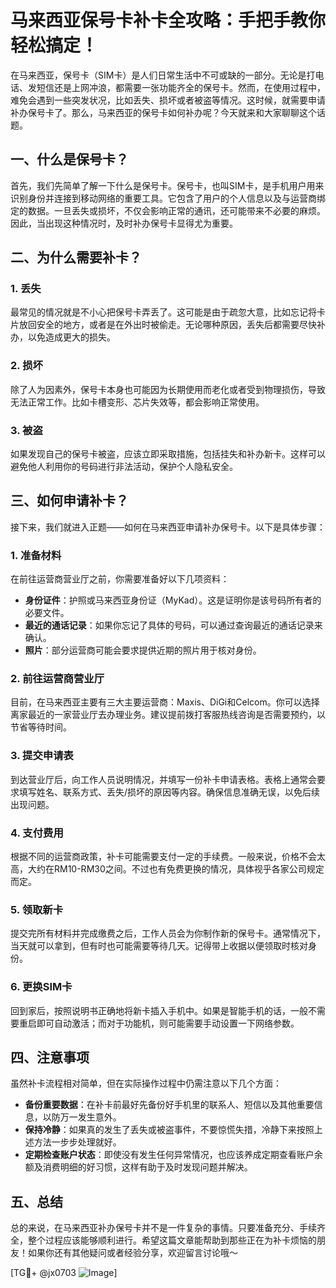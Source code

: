 # 马来西亚保号卡补卡全攻略：手把手教你轻松搞定！

在马来西亚，保号卡（SIM卡）是人们日常生活中不可或缺的一部分。无论是打电话、发短信还是上网冲浪，都需要一张功能齐全的保号卡。然而，在使用过程中，难免会遇到一些突发状况，比如丢失、损坏或者被盗等情况。这时候，就需要申请补办保号卡了。那么，马来西亚的保号卡如何补办呢？今天就来和大家聊聊这个话题。

## 一、什么是保号卡？

首先，我们先简单了解一下什么是保号卡。保号卡，也叫SIM卡，是手机用户用来识别身份并连接到移动网络的重要工具。它包含了用户的个人信息以及与运营商绑定的数据。一旦丢失或损坏，不仅会影响正常的通讯，还可能带来不必要的麻烦。因此，当出现这种情况时，及时补办保号卡显得尤为重要。

## 二、为什么需要补卡？

### 1. 丢失

最常见的情况就是不小心把保号卡弄丢了。这可能是由于疏忽大意，比如忘记将卡片放回安全的地方，或者是在外出时被偷走。无论哪种原因，丢失后都需要尽快补办，以免造成更大的损失。

### 2. 损坏

除了人为因素外，保号卡本身也可能因为长期使用而老化或者受到物理损伤，导致无法正常工作。比如卡槽变形、芯片失效等，都会影响正常使用。

### 3. 被盗

如果发现自己的保号卡被盗，应该立即采取措施，包括挂失和补办新卡。这样可以避免他人利用你的号码进行非法活动，保护个人隐私安全。

## 三、如何申请补卡？

接下来，我们就进入正题——如何在马来西亚申请补办保号卡。以下是具体步骤：

### 1. 准备材料

在前往运营商营业厅之前，你需要准备好以下几项资料：

- **身份证件**：护照或马来西亚身份证（MyKad）。这是证明你是该号码所有者的必要文件。
- **最近的通话记录**：如果你忘记了具体的号码，可以通过查询最近的通话记录来确认。
- **照片**：部分运营商可能会要求提供近期的照片用于核对身份。

### 2. 前往运营商营业厅

目前，在马来西亚主要有三大主要运营商：Maxis、DiGi和Celcom。你可以选择离家最近的一家营业厅去办理业务。建议提前拨打客服热线咨询是否需要预约，以节省等待时间。

### 3. 提交申请表

到达营业厅后，向工作人员说明情况，并填写一份补卡申请表格。表格上通常会要求填写姓名、联系方式、丢失/损坏的原因等内容。确保信息准确无误，以免后续出现问题。

### 4. 支付费用

根据不同的运营商政策，补卡可能需要支付一定的手续费。一般来说，价格不会太高，大约在RM10-RM30之间。不过也有免费更换的情况，具体视乎各家公司规定而定。

### 5. 领取新卡

提交完所有材料并完成缴费之后，工作人员会为你制作新的保号卡。通常情况下，当天就可以拿到，但有时也可能需要等待几天。记得带上收据以便领取时核对身份。

### 6. 更换SIM卡

回到家后，按照说明书正确地将新卡插入手机中。如果是智能手机的话，一般不需要重启即可自动激活；而对于功能机，则可能需要手动设置一下网络参数。

## 四、注意事项

虽然补卡流程相对简单，但在实际操作过程中仍需注意以下几个方面：

- **备份重要数据**：在补卡前最好先备份好手机里的联系人、短信以及其他重要信息，以防万一发生意外。
- **保持冷静**：如果真的发生了丢失或被盗事件，不要惊慌失措，冷静下来按照上述方法一步步处理就好。
- **定期检查账户状态**：即使没有发生任何异常情况，也应该养成定期查看账户余额及消费明细的好习惯，这样有助于及时发现问题并解决。

## 五、总结

总的来说，在马来西亚补办保号卡并不是一件复杂的事情。只要准备充分、手续齐全，整个过程应该能够顺利进行。希望这篇文章能帮助到那些正在为补卡烦恼的朋友！如果你还有其他疑问或者经验分享，欢迎留言讨论哦～

[TG💪+ @jx0703 ![Image](https://github.com/user-attachments/assets/dbca1d08-cadb-493c-b0ec-ad6f7a83f270)]